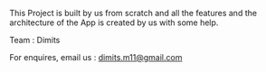 This Project is built by us from scratch and all the features and the architecture of the App is created by us with some help.

Team : Dimits

For enquires, email us : dimits.m11@gmail.com
